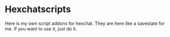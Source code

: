 # Hexchatscripts
Here is my own script addons for hexchat. They are here like a savestate for me. If you want to use it, just do it.
